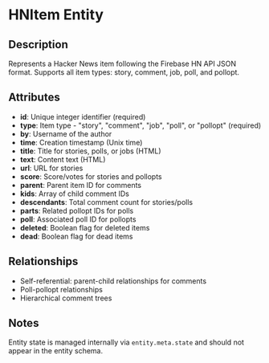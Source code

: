 # HNItem Entity

## Description
Represents a Hacker News item following the Firebase HN API JSON format. Supports all item types: story, comment, job, poll, and pollopt.

## Attributes
- **id**: Unique integer identifier (required)
- **type**: Item type - "story", "comment", "job", "poll", or "pollopt" (required)
- **by**: Username of the author
- **time**: Creation timestamp (Unix time)
- **title**: Title for stories, polls, or jobs (HTML)
- **text**: Content text (HTML)
- **url**: URL for stories
- **score**: Score/votes for stories and pollopts
- **parent**: Parent item ID for comments
- **kids**: Array of child comment IDs
- **descendants**: Total comment count for stories/polls
- **parts**: Related pollopt IDs for polls
- **poll**: Associated poll ID for pollopts
- **deleted**: Boolean flag for deleted items
- **dead**: Boolean flag for dead items

## Relationships
- Self-referential: parent-child relationships for comments
- Poll-pollopt relationships
- Hierarchical comment trees

## Notes
Entity state is managed internally via `entity.meta.state` and should not appear in the entity schema.
